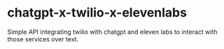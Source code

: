 # chatgpt-x-twilio-x-elevenlabs
Simple API integrating twilio with chatgpt and eleven labs to interact with those services over text.
